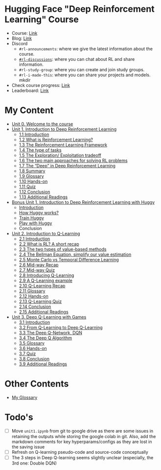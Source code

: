 # Hugging Face "Deep Reinforcement Learning" Course

- Course: [Link](https://huggingface.co/learn/deep-rl-course/unit0/introduction)
- Blog: [Link](https://discuss.huggingface.co/)
- Discord
  - `#rl-announcements`: where we give the latest information about the course.
  - [`#rl-discussions`]((https://discord.com/channels/879548962464493619/915190889243103282)): where you can chat about RL and share information.
  - `#rl-study-group`: where you can create and join study groups.
  - `#rl-i-made-this`: where you can share your projects and models.
mkdir 
- Check course progress: [Link](https://huggingface.co/spaces/ThomasSimonini/Check-my-progress-Deep-RL-Course)
- Leaderboard: [Link](https://huggingface.co/spaces/huggingface-projects/Deep-Reinforcement-Learning-Leaderboard)
# My Content
- [Unit 0. Welcome to the course](./0-Welcome-to-the-course/)
- [Unit 1. Introduction to Deep Reinforcement Learning](./1-Introduction-to-Deep-Reinforcement-Learning/)
  - [1.1 Introduction](./1-Introduction-to-Deep-Reinforcement-Learning/1.1%20to%201.13.ipynb)
  - [1.2 What is Reinforcement Learning?](./1-Introduction-to-Deep-Reinforcement-Learning/1.1%20to%201.13.ipynb)
  - [1.3 The Reinforcement Learning Framework](./1-Introduction-to-Deep-Reinforcement-Learning/1.1%20to%201.13.ipynb)
  - [1.4  The type of tasks](./1-Introduction-to-Deep-Reinforcement-Learning/1.1%20to%201.13.ipynb)
  - [1.5  The Exploration/ Exploitation tradeoff](./1-Introduction-to-Deep-Reinforcement-Learning/1.1%20to%201.13.ipynb)
  - [1.6  The two main approaches for solving RL problems](./1-Introduction-to-Deep-Reinforcement-Learning/1.1%20to%201.13.ipynb)
  - [1.7  The “Deep” in Deep Reinforcement Learning](./1-Introduction-to-Deep-Reinforcement-Learning/1.1%20to%201.13.ipynb)
  - [1.8 Summary](./1-Introduction-to-Deep-Reinforcement-Learning/1.1%20to%201.13.ipynb)
  - [1.9 Glossary](./1-Introduction-to-Deep-Reinforcement-Learning/1.1%20to%201.13.ipynb)
  - [1.10 Hands-on](./1-Introduction-to-Deep-Reinforcement-Learning/1.1%20to%201.13.ipynb)
  - [1.11 Quiz](./1-Introduction-to-Deep-Reinforcement-Learning/1.11-Quiz.pdf)
  - [1.12 Conclusion](./1-Introduction-to-Deep-Reinforcement-Learning/1.1%20to%201.13.ipynb)
  - [1.13  Additional Readings](./1-Introduction-to-Deep-Reinforcement-Learning/1.1%20to%201.13.ipynb)
- [Bonus Unit 1. Introduction to Deep Reinforcement Learning with Huggy](./Bonus-1-Introduction-to-Deep-Reinforcement-Learning-with-Huggy/)
  - [Introduction](./Bonus-1-Introduction-to-Deep-Reinforcement-Learning-with-Huggy/Bonus.ipynb)
  - [How Huggy works?](./Bonus-1-Introduction-to-Deep-Reinforcement-Learning-with-Huggy/Bonus-1.1-1.2.ipynb)
  - [Train Huggy](./Bonus-1-Introduction-to-Deep-Reinforcement-Learning-with-Huggy/Bonus.ipynb)
  - [Play with Huggy](./Bonus-1-Introduction-to-Deep-Reinforcement-Learning-with-Huggy/Bonus.ipynb)
  - Conclusion
- [Unit 2. Introduction to Q-Learning](./2-Introduction-to-Q-Learning/)
  - [2.1 Introduction](./2-Introduction-to-Q-Learning/2.1-to-2.15.ipynb)
  - [2.2 What is RL? A short recap](./2-Introduction-to-Q-Learning/2.1-to-2.15.ipynb)
  - [2.3 The two types of value-based methods](./2-Introduction-to-Q-Learning/2.1-to-2.15.ipynb)
  - [2.4 The Bellman Equation, simplify our value estimation](./2-Introduction-to-Q-Learning/2.1-to-2.15.ipynb)
  - [2.5 Monte Carlo vs Temporal Difference Learning](./2-Introduction-to-Q-Learning/2.1-to-2.15.ipynb)
  - [2.6 Mid-way Recap](./2-Introduction-to-Q-Learning/2.1-to-2.15.ipynb)
  - [2.7 Mid-way Quiz](./2-Introduction-to-Q-Learning/2.1-to-2.15.ipynb)
  - [2.8 Introducing Q-Learning](./2-Introduction-to-Q-Learning/2.1-to-2.15.ipynb)
  - [2.9 A Q-Learning example](./2-Introduction-to-Q-Learning/2.1-to-2.15.ipynb)
  - [2.10 Q-Learning Recap](./2-Introduction-to-Q-Learning/2.1-to-2.15.ipynb)
  - [2.11 Glossary](./2-Introduction-to-Q-Learning/2.1-to-2.15.ipynb)
  - [2.12 Hands-on](./2-Introduction-to-Q-Learning/2.1-to-2.15.ipynb)
  - [2.13 Q-Learning Quiz](./2-Introduction-to-Q-Learning/2.1-to-2.15.ipynb)
  - [2.14 Conclusion](./2-Introduction-to-Q-Learning/2.1-to-2.15.ipynb)
  - [2.15 Additional Readings](./2-Introduction-to-Q-Learning/2.1-to-2.15.ipynb)
- [Unit 3. Deep Q-Learning with Games](./3-Deep-Q-Learning-with-Atari-games/)
  - [3.1 Introduction](./3-Deep-Q-Learning-with-Atari-games/3.1-to-3.9.ipynb)
  - [3.2 From Q-Learning to Deep Q-Learning](./3-Deep-Q-Learning-with-Atari-games/3.1-to-3.9.ipynb)
  - [3.3 The Deep Q-Network, DQN](./3-Deep-Q-Learning-with-Atari-games/3.1-to-3.9.ipynb)
  - [3.4 The Deep Q Algorithm](./3-Deep-Q-Learning-with-Atari-games/3.1-to-3.9.ipynb)
  - [3.5 Glossary](./3-Deep-Q-Learning-with-Atari-games/3.1-to-3.9.ipynb)
  - [3.6 Hands-on](./3-Deep-Q-Learning-with-Atari-games/3.1-to-3.9.ipynb)
  - [3.7 Quiz](./3-Deep-Q-Learning-with-Atari-games/)
  - [3.8 Conclusion](./3-Deep-Q-Learning-with-Atari-games/3.1-to-3.9.ipynb)
  - [3.9 Additional Readings](./3-Deep-Q-Learning-with-Atari-games/3.1-to-3.9.ipynb)
# Other Contents
- [My Glossary]()

# Todo's
- [ ]  Move `unit1.ipynb` from git to google drive as there are some issues in retaining the outputs while storing the google colab in git. Also, add the markdown comments for key hyperparams/configs as they are lost in the saving issue
- [ ] Refresh on Q-learning pseudo-code and source-code conceptually
- [ ] The 3 steps in Deep Q-learning seems slightly unclear (especially, the 3rd one: Double DQN)